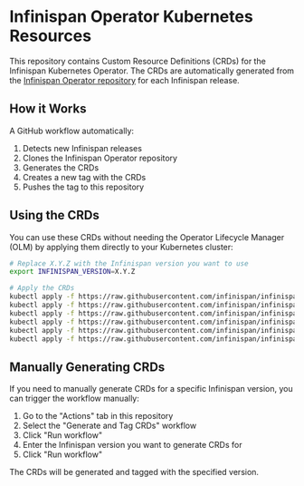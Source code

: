 # Infinispan Operator Kubernetes Resources

This repository contains Custom Resource Definitions (CRDs) for the Infinispan Kubernetes Operator. The CRDs are automatically generated from the [Infinispan Operator repository](https://github.com/infinispan/infinispan-operator) for each Infinispan release.

## How it Works

A GitHub workflow automatically:
1. Detects new Infinispan releases
2. Clones the Infinispan Operator repository
3. Generates the CRDs
4. Creates a new tag with the CRDs
5. Pushes the tag to this repository

## Using the CRDs

You can use these CRDs without needing the Operator Lifecycle Manager (OLM) by applying them directly to your Kubernetes cluster:

```bash
# Replace X.Y.Z with the Infinispan version you want to use
export INFINISPAN_VERSION=X.Y.Z

# Apply the CRDs
kubectl apply -f https://raw.githubusercontent.com/infinispan/infinispan-k8s-resources/${INFINISPAN_VERSION}/backups.infinispan.org-v1.yml
kubectl apply -f https://raw.githubusercontent.com/infinispan/infinispan-k8s-resources/${INFINISPAN_VERSION}/batches.infinispan.org-v1.yml
kubectl apply -f https://raw.githubusercontent.com/infinispan/infinispan-k8s-resources/${INFINISPAN_VERSION}/caches.infinispan.org-v1.yml
kubectl apply -f https://raw.githubusercontent.com/infinispan/infinispan-k8s-resources/${INFINISPAN_VERSION}/infinispans.infinispan.org-v1.yml
kubectl apply -f https://raw.githubusercontent.com/infinispan/infinispan-k8s-resources/${INFINISPAN_VERSION}/restores.infinispan.org-v1.yml
kubectl apply -f https://raw.githubusercontent.com/infinispan/infinispan-k8s-resources/${INFINISPAN_VERSION}/kubernetes.yml
```

## Manually Generating CRDs

If you need to manually generate CRDs for a specific Infinispan version, you can trigger the workflow manually:

1. Go to the "Actions" tab in this repository
2. Select the "Generate and Tag CRDs" workflow
3. Click "Run workflow"
4. Enter the Infinispan version you want to generate CRDs for
5. Click "Run workflow"

The CRDs will be generated and tagged with the specified version.
